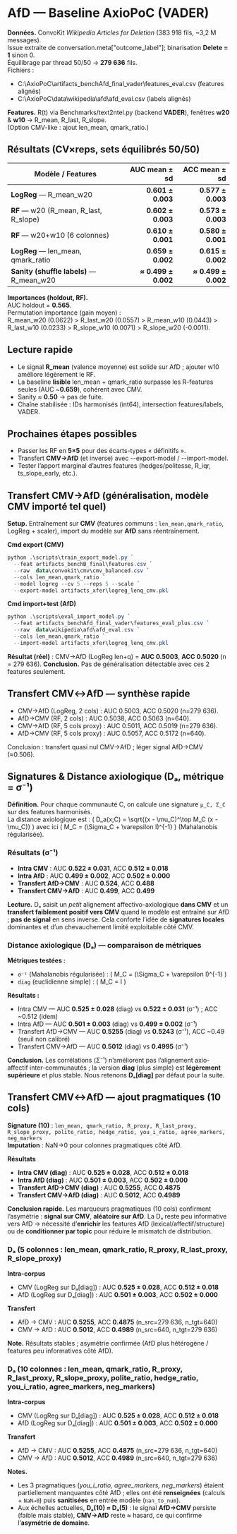﻿# AfD — Baseline AxioPoC (VADER)

**Données.** ConvoKit *Wikipedia Articles for Deletion* (383 918 fils, ~3,2 M messages).  
Issue extraite de conversation.meta["outcome_label"]; binarisation **Delete = 1** sinon 0.  
Équilibrage par thread 50/50 → **279 636** fils.  
Fichiers :
- C:\AxioPoC\artifacts_benchAfd_final_vader\features_eval.csv (features alignés)
- C:\AxioPoC\data\wikipedia\afd\afd_eval.csv (labels alignés)

**Features.** R(t) via Benchmarks/text2ntel.py (backend **VADER**), fenêtres **w20** & **w10** → R_mean, R_last, R_slope.  
(Option CMV-like : ajout len_mean, qmark_ratio.)

## Résultats (CV×reps, sets équilibrés 50/50)
| Modèle / Features                         | AUC mean ± sd       | ACC mean ± sd       |
|-------------------------------------------|--------------------:|--------------------:|
| **LogReg** — R_mean_w20                   | **0.601 ± 0.003**   | **0.577 ± 0.003**   |
| **RF** — w20 (R_mean, R_last, R_slope)    | **0.602 ± 0.003**   | **0.573 ± 0.003**   |
| **RF** — w20+w10 (6 colonnes)             | **0.610 ± 0.001**   | **0.580 ± 0.001**   |
| **LogReg** — len_mean, qmark_ratio        | **0.659 ± 0.002**   | **0.615 ± 0.002**   |
| **Sanity (shuffle labels)** — R_mean_w20  | **≈ 0.499 ± 0.002** | **≈ 0.499 ± 0.002** |

**Importances (holdout, RF).**  
AUC holdout = **0.565**.  
Permutation importance (gain moyen) :  
R_mean_w20 (0.0622) > R_last_w20 (0.0557) > R_mean_w10 (0.0443) > R_last_w10 (0.0233) > R_slope_w10 (0.0071) > R_slope_w20 (-0.0011).

## Lecture rapide
- Le signal **R_mean** (valence moyenne) est solide sur AfD ; ajouter w10 améliore légèrement le RF.  
- La baseline **lisible** len_mean + qmark_ratio surpasse les R-features seules (AUC ~**0.659**), cohérent avec CMV.  
- Sanity ≈ **0.50** → pas de fuite.  
- Chaîne stabilisée : IDs harmonisés (int64), intersection features/labels, VADER.

## Prochaines étapes possibles
- Passer les RF en **5×5** pour des écarts-types « définitifs ».  
- Transfert **CMV→AfD** (et inverse) avec --export-model / --import-model.  
- Tester l’apport marginal d’autres features (hedges/politesse, R_iqr, ts_slope_early, etc.).

## Transfert CMV→AfD (généralisation, modèle CMV importé tel quel)

**Setup.** Entraînement sur **CMV** (features communs : `len_mean,qmark_ratio`, LogReg + scaler), import du modèle sur **AfD** sans réentraînement.

**Cmd export (CMV)**
```powershell
python .\scripts\train_export_model.py `
  --feat artifacts_benchB_final\features.csv `
  --raw  data\convokit\cmv\cmv_balanced.csv `
  --cols len_mean,qmark_ratio `
  --model logreg --cv 5 --reps 5 --scale `
  --export-model artifacts_xfer\logreg_lenq_cmv.pkl
```

**Cmd import+test (AfD)**
```powershell
python .\scripts\eval_import_model.py `
  --feat artifacts_benchAfd_final_vader\features_eval_plus.csv `
  --raw  data\wikipedia\afd\afd_eval.csv `
  --cols len_mean,qmark_ratio `
  --import-model artifacts_xfer\logreg_lenq_cmv.pkl
```

**Résultat (réel)** : CMV→AfD (LogReg len+q) = **AUC 0.5003**, **ACC 0.5020** (n = 279 636).
**Conclusion.** Pas de généralisation détectable avec ces 2 features seulement.

## Transfert CMV↔AfD — synthèse rapide

- CMV→AfD (LogReg, 2 cols) : AUC 0.5003, ACC 0.5020 (n=279 636).
- AfD→CMV (RF, 2 cols) : AUC 0.5038, ACC 0.5063 (n=640).
- CMV→AfD (RF, 5 cols proxy) : AUC 0.5011, ACC 0.5019 (n=279 636).
- AfD→CMV (RF, 5 cols proxy) : AUC 0.5057, ACC 0.5172 (n=640).

Conclusion : transfert quasi nul CMV→AfD ; léger signal AfD→CMV (≈0.506).

## Signatures & Distance axiologique (Dₐ, métrique = σ⁻¹)

**Définition.** Pour chaque communauté C, on calcule une signature `μ_C, Σ_C` sur des features harmonisés.  
La distance axiologique est : \( D_a(x;C) = \sqrt{(x - \mu_C)^\top M_C (x - \mu_C)} \) avec ici \( M_C = (\Sigma_C + \varepsilon I)^{-1} \) (Mahalanobis régularisée).

### Résultats (σ⁻¹)
- **Intra CMV** : AUC **0.522 ± 0.031**, ACC **0.512 ± 0.018**  
- **Intra AfD** : AUC **0.499 ± 0.002**, ACC **0.502 ± 0.000**  
- **Transfert AfD→CMV** : AUC **0.524**, ACC **0.488**  
- **Transfert CMV→AfD** : AUC **0.499**, ACC **0.499**

**Lecture.** Dₐ saisit un *petit* alignement affectivo-axiologique **dans CMV** et un **transfert faiblement positif vers CMV** quand le modèle est entraîné sur AfD ; **pas de signal** en sens inverse. Cela conforte l’idée de **signatures locales** dominantes et d’un chevauchement limité exploitable côté CMV.

### Distance axiologique (Dₐ) — comparaison de métriques

**Métriques testées :**
- `σ⁻¹` (Mahalanobis régularisée) : \( M_C = (\Sigma_C + \varepsilon I)^{-1} \)
- `diag` (euclidienne simple) : \( M_C = I \)

**Résultats :**
- Intra CMV — AUC **0.525 ± 0.028** (diag) vs **0.522 ± 0.031** (σ⁻¹) ; ACC ~0.512 (idem)
- Intra AfD — AUC **0.501 ± 0.003** (diag) vs **0.499 ± 0.002** (σ⁻¹)
- Transfert AfD→CMV — AUC **0.5255** (diag) vs **0.5243** (σ⁻¹), ACC ~0.49 (seuil non calibré)
- Transfert CMV→AfD — AUC **0.5012** (diag) vs **0.4995** (σ⁻¹)

**Conclusion.** Les corrélations (Σ⁻¹) n’améliorent pas l’alignement axio-affectif inter-communautés ; la version **diag** (plus simple) est **légèrement supérieure** et plus stable. Nous retenons **Dₐ[diag]** par défaut pour la suite.

## Transfert CMV↔AfD — ajout pragmatiques (10 cols)

**Signature (10)** : `len_mean, qmark_ratio, R_proxy, R_last_proxy, R_slope_proxy, polite_ratio, hedge_ratio, you_i_ratio, agree_markers, neg_markers`  
**Imputation** : NaN→0 pour colonnes pragmatiques côté AfD.

**Résultats**
- **Intra CMV (diag)** : AUC **0.525 ± 0.028**, ACC **0.512 ± 0.018**
- **Intra AfD (diag)** : AUC **0.501 ± 0.003**, ACC **0.502 ± 0.000**
- **Transfert AfD→CMV (diag)** : AUC **0.5255**, ACC **0.4875**
- **Transfert CMV→AfD (diag)** : AUC **0.5012**, ACC **0.4989**

**Conclusion rapide.** Les marqueurs pragmatiques (10 cols) confirment l’asymétrie : **signal sur CMV**, **aléatoire sur AfD**. La Dₐ reste peu informative vers AfD → nécessité d’**enrichir** les features AfD (lexical/affectif/structure) ou de **conditionner par topic** pour réduire le mismatch de distribution.

### Dₐ (5 colonnes : len_mean, qmark_ratio, R_proxy, R_last_proxy, R_slope_proxy)

**Intra-corpus**
- CMV (LogReg sur Dₐ[diag]) : AUC **0.525 ± 0.028**, ACC **0.512 ± 0.018**
- AfD (LogReg sur Dₐ[diag]) : AUC **0.501 ± 0.003**, ACC **0.502 ± 0.000**

**Transfert**
- AfD → CMV : AUC **0.5255**, ACC **0.4875** (n_src=279 636, n_tgt=640)
- CMV → AfD : AUC **0.5012**, ACC **0.4989** (n_src=640, n_tgt=279 636)

**Note.** Résultats stables ; asymétrie confirmée (AfD plus hétérogène / features peu informatives côté AfD).

### Dₐ (10 colonnes : len_mean, qmark_ratio, R_proxy, R_last_proxy, R_slope_proxy, polite_ratio, hedge_ratio, you_i_ratio, agree_markers, neg_markers)

**Intra-corpus**
- CMV (LogReg sur Dₐ[diag]) : AUC **0.525 ± 0.028**, ACC **0.512 ± 0.018**
- AfD (LogReg sur Dₐ[diag]) : AUC **0.501 ± 0.003**, ACC **0.502 ± 0.000**

**Transfert**
- AfD → CMV : AUC **0.5255**, ACC **0.4875** (n_src=279 636, n_tgt=640)
- CMV → AfD : AUC **0.5012**, ACC **0.4989** (n_src=640, n_tgt=279 636)

**Notes.**
- Les 3 pragmatiques (*you_i_ratio, agree_markers, neg_markers*) étaient partiellement manquantes côté AfD ; elles ont été **renseignées** (calculs + `NaN→0`) puis **sanitisées** en entrée modèle (`nan_to_num`).
- Aux échelles actuelles, **Dₐ(10) ≈ Dₐ(5)** : le signal **AfD→CMV** persiste (faible mais stable), **CMV→AfD** reste ≈ hasard, ce qui confirme l’**asymétrie de domaine**.

